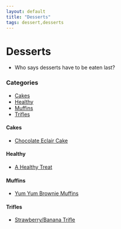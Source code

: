 ```yaml
---
layout: default
title: "Desserts"
tags: dessert,desserts
---
```

# Desserts
* Who says desserts have to be eaten last?

### Categories
<!-- TOC depthFrom:4 depthTo:6 withLinks:1 updateOnSave:1 orderedList:0 -->

- [Cakes](#cakes)
- [Healthy](#healthy)
- [Muffins](#muffins)
- [Trifles](#Trifles)

<!-- /TOC -->

#### Cakes
* [Chocolate Eclair Cake]({{site.github.url}}/Desserts/ChocolateEclairCake/index.html)

#### Healthy
* [A Healthy Treat]({{site.github.url}}/Desserts/AHealthyTreat/index.html)

#### Muffins
* [Yum Yum Brownie Muffins]({{site.github.url}}/Desserts/YumYumBrownieMuffins/index.html)

#### Trifles
* [Strawberry/Banana Trifle]({{site.github.url}}/Desserts/StrawberryBananaTrifle/index.html)
